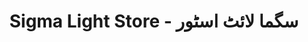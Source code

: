 ---
title: "Sigma Light Store - سگما لائٹ اسٹور"
url: /karachi/sigma-light-store-sgm-ly-tt-sttwr/
shop: electrical
---